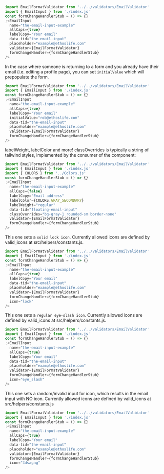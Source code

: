 ```jsx
import EmailFormatValidator from '../../validators/EmailValidator'
import { EmailInput } from './index.js'
const formChangeHandlerStub = () => {}
;<EmailInput
  name="the-email-input-example"
  allCaps={true}
  labelCopy="Your email"
  data-tid="the-email-input"
  placeholder="example@ethoslife.com"
  validator={EmailFormatValidator}
  formChangeHandler={formChangeHandlerStub}
/>
```

In the case where someone is returning to a form and you already have their email (i.e. editing a profile page), you can set `initialValue` which will prepopulate the form.

```jsx
import EmailFormatValidator from '../../validators/EmailValidator'
import { EmailInput } from './index.js'
const formChangeHandlerStub = () => {}
;<EmailInput
  name="the-email-input-example"
  allCaps={true}
  labelCopy="Your email"
  initialValue="rob@ethoslife.com"
  data-tid="the-email-input"
  placeholder="example@ethoslife.com"
  validator={EmailFormatValidator}
  formChangeHandler={formChangeHandlerStub}
/>
```

labelWeight, labelColor and more!
classOverrides is typically a string of tailwind styles, implemented by the consumer of the component:

```jsx
import EmailFormatValidator from '../../validators/EmailValidator'
import { EmailInput } from './index.js'
import { COLORS } from '../Colors.js'
const formChangeHandlerStub = () => {}
;<EmailInput
  name="the-email-input-example"
  allCaps={false}
  labelCopy="Email address"
  labelColor={COLORS.GRAY_SECONDARY}
  labelWeight="regular"
  data-tid="floating-email-input"
  classOverrides="bg-gray-1 rounded-sm border-none"
  validator={EmailFormatValidator}
  formChangeHandler={formChangeHandlerStub}
/>
```

This one sets a `solid lock icon`. Currently allowed icons are defined by valid_icons at src/helpers/constants.js.
```jsx
import EmailFormatValidator from '../../validators/EmailValidator'
import { EmailInput } from './index.js'
const formChangeHandlerStub = () => {}
;<EmailInput
  name="the-email-input-example"
  allCaps={true}
  labelCopy="Your email"
  data-tid="the-email-input"
  placeholder="example@ethoslife.com"
  validator={EmailFormatValidator}
  formChangeHandler={formChangeHandlerStub}
  icon="lock"
/>
```

This one sets a `regular eye-slash icon`. Currently allowed icons are defined by valid_icons at src/helpers/constants.js.
```jsx
import EmailFormatValidator from '../../validators/EmailValidator'
import { EmailInput } from './index.js'
const formChangeHandlerStub = () => {}
;<EmailInput
  name="the-email-input-example"
  allCaps={true}
  labelCopy="Your email"
  data-tid="the-email-input"
  placeholder="example@ethoslife.com"
  validator={EmailFormatValidator}
  formChangeHandler={formChangeHandlerStub}
  icon="eye_slash"
/>
```


This one sets a random/invalid input for icon, which results in the email input with NO icon. Currently allowed icons are defined by valid_icons at src/helpers/constants.js
```jsx
import EmailFormatValidator from '../../validators/EmailValidator'
import { EmailInput } from './index.js'
const formChangeHandlerStub = () => {}
;<EmailInput
  name="the-email-input-example"
  allCaps={true}
  labelCopy="Your email"
  data-tid="the-email-input"
  placeholder="example@ethoslife.com"
  validator={EmailFormatValidator}
  formChangeHandler={formChangeHandlerStub}
  icon="4dsagag"
/>
```